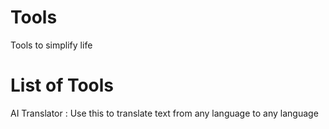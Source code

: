 # Tools
Tools to simplify life

# List of Tools 

AI Translator : Use this to translate text from any language to any language
